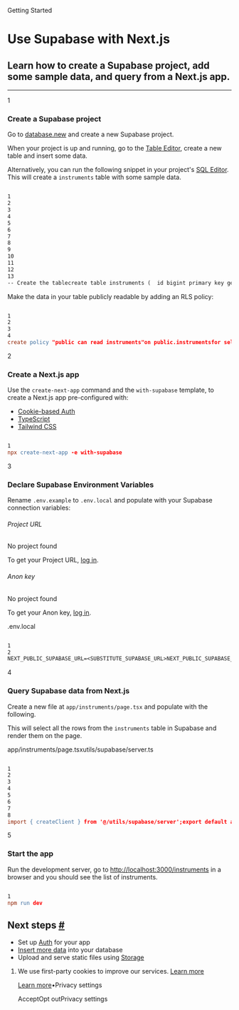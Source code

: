 Getting Started

# Use Supabase with Next.js

## Learn how to create a Supabase project, add some sample data, and query from a Next.js app.

* * *

1

### Create a Supabase project

Go to [database.new](https://database.new/) and create a new Supabase project.

When your project is up and running, go to the [Table Editor](https://supabase.com/dashboard/project/_/editor), create a new table and insert some data.

Alternatively, you can run the following snippet in your project's [SQL Editor](https://supabase.com/dashboard/project/_/sql/new). This will create a `instruments` table with some sample data.

```flex

1
2
3
4
5
6
7
8
9
10
11
12
13
-- Create the tablecreate table instruments (  id bigint primary key generated always as identity,  name text not null);-- Insert some sample data into the tableinsert into instruments (name)values  ('violin'),  ('viola'),  ('cello');alter table instruments enable row level security;
```

Make the data in your table publicly readable by adding an RLS policy:

```flex

1
2
3
4
create policy "public can read instruments"on public.instrumentsfor select to anonusing (true);
```

2

### Create a Next.js app

Use the `create-next-app` command and the `with-supabase` template, to create a Next.js app pre-configured with:

- [Cookie-based Auth](https://supabase.com/docs/guides/auth/auth-helpers/nextjs)
- [TypeScript](https://www.typescriptlang.org/)
- [Tailwind CSS](https://tailwindcss.com/)

```flex

1
npx create-next-app -e with-supabase
```

3

### Declare Supabase Environment Variables

Rename `.env.example` to `.env.local` and populate with your Supabase connection variables:

###### Project URL

No project found

To get your Project URL, [log in](https://supabase.com/dashboard).

###### Anon key

No project found

To get your Anon key, [log in](https://supabase.com/dashboard).

.env.local

```flex

1
2
NEXT_PUBLIC_SUPABASE_URL=<SUBSTITUTE_SUPABASE_URL>NEXT_PUBLIC_SUPABASE_ANON_KEY=<SUBSTITUTE_SUPABASE_ANON_KEY>
```

4

### Query Supabase data from Next.js

Create a new file at `app/instruments/page.tsx` and populate with the following.

This will select all the rows from the `instruments` table in Supabase and render them on the page.

app/instruments/page.tsxutils/supabase/server.ts

```flex

1
2
3
4
5
6
7
8
import { createClient } from '@/utils/supabase/server';export default async function Instruments() {  const supabase = await createClient();  const { data: instruments } = await supabase.from("instruments").select();  return <pre>{JSON.stringify(instruments, null, 2)}</pre>}
```

5

### Start the app

Run the development server, go to [http://localhost:3000/instruments](http://localhost:3000/instruments) in a browser and you should see the list of instruments.

```flex

1
npm run dev
```

## Next steps [\#](https://supabase.com/docs/guides/getting-started/quickstarts/nextjs\#next-steps)

- Set up [Auth](https://supabase.com/docs/guides/auth) for your app
- [Insert more data](https://supabase.com/docs/guides/database/import-data) into your database
- Upload and serve static files using [Storage](https://supabase.com/docs/guides/storage)

1. We use first-party cookies to improve our services. [Learn more](https://supabase.com/privacy#8-cookies-and-similar-technologies-used-on-our-european-services)



   [Learn more](https://supabase.com/privacy#8-cookies-and-similar-technologies-used-on-our-european-services)•Privacy settings





   AcceptOpt outPrivacy settings